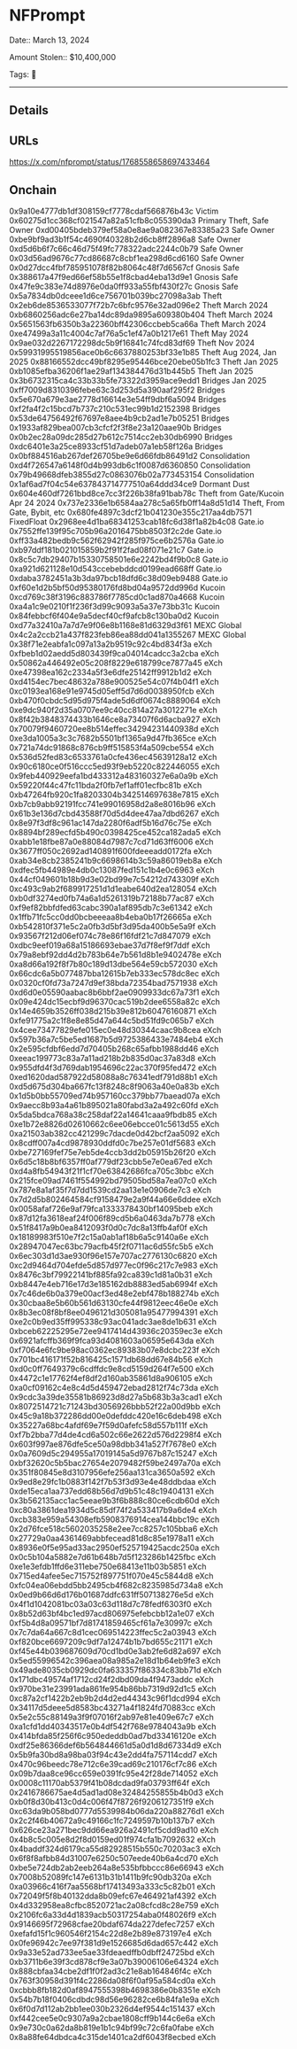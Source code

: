 # NFPrompt

Date:: March 13, 2024

Amount Stolen:: $10,400,000

Tags: 🔑

---


## Details



## URLs

https://x.com/nfprompt/status/1768558658697433464



## Onchain

0x9a10e4777db1df308159cf7778cdaf566876b43c  Victim
0x60275d1cc368cf021547a82a51cfb8c055390da3  Primary Theft, Safe Owner
0xd00405bdeb379ef58a0e8ae9a082367e83385a23  Safe Owner
0xbe9bf9ad3b1f54c4690f40328b2d6cb8ff2896a8  Safe Owner
0xd5d6b6f7c66c46d75f49fc778322adc2244c0b79  Safe Owner
0x03d56ad9676c77cd86687c8cbf1ea298d6cd6160  Safe Owner
0x0d27dcc4fbf785951078f82b8064c48f7d6567cf  Gnosis Safe
0x388617a47f9ed66ef58b55e1f8cbad4eba13d9e1  Gnosis Safe
0x47fe9c383e74d8976e0da0ff933a55fbf430f27c  Gnosis Safe
0x5a7834db0dceee1d6ce756701b039bc27098a3ab  Theft
0x2eb6de8536533077f72b7c6bfc9576e32ad096e2  Theft March 2024
0xb6860256adc6e27ba14dc89da9895a609380b404  Theft March 2024
0x5651563fb6350b3a22360bff42306ccbeb5ca66a  Theft March 2024
0xe47499a3a11c4004c7af76a5c1ef47a0b1217e61  Theft May 2024
0x9ae032d2267172298dc5b9f16841c74fcd83df69  Theft Nov 2024
0x59931995519856ace0b6c6637880253bf33e1b85  Theft Aug 2024, Jan 2025 
0x88166552dcc49bf8295e95446bce20ebe05b1fc3  Theft Jan 2025
0xb1085efba36206f1ae29af134384476d31b445b5  Theft Jan 2025
0x3b6732315ca4c33b33b5fe73322d3959ace9edd1  Bridges Jan 2025
0xff7009d8310396febe63c3d253d5a390aaf295f2  Bridges
0x5e670a679e3ae2778d16614e3e54ff9dbf6a5094  Bridges
0xf2fa4f2c15bcd7b737c210c531ec99b1d2152398  Bridges
0x53de64756492f67697e8aee4b9cb2ad1e7b05251  Bridges
0x1933af829bea007cb3cfcf2f3f8e23a120aae90b  Bridges
0x0b2ec28a09dc285d27b612c7514cc2eb30db6990  Bridges
0xdc6401e3a25ce8933cf51d7adeb07a1eb58f126a  Bridges
0x0bf884516ab267def26705be9e6d66fdb86491d2  Consolidation
0xd4f726547a6148f0d4b993db6c1f0087d6360850  Consolidation
0x79b49668dfeb3855d27c0863076b02a773453154  Consolidation
0x1af6ad7f04c54e637843714777510a64ddd34ce9  Dormant Dust
0x604e460df7261bbd8ce7cc3f226b38fa91bab78c  Theft from Gate/Kucoin Apr 24 2024
0x737e2336e1b6584aa278c5a65fb0ff14a8d51d14  Theft, From Gate, Bybit, etc
0x680fe4897c3dcf21b041230e355c217aa4db7571  FixedFloat
0x2968ee4d1ba68341253cab18fc6d38f1a82b4c08  Gate.io
0x7552ffe139f95c705b96a2016475bb8503f2c2de  Gate.io
0xff33a482bedb9c562f62942f285f975ce6b2576a  Gate.io
0xb97ddf181b021015859b2f91f2fad08f071e21c7  Gate.io
0x8c5c7db29407b15330758501e6e2242bd4f9b0c8  Gate.io
0xa921d621128e10d543ccebebddcd0199ead668ff  Gate.io
0xdaba3782451a3b3da97bcb18dfd6c38d09eb9488  Gate.io
0xf60e1d2b5bf50d95380176fd8bd04a9572dd996d  Kucoin
0xcd769c38f3196c883786f7785cd0c1ad870a4668  Kucoin
0xa4a1c9e0210f1f236f3d99c9093a5a37e73bb31c  Kucoin
0x84febbcf6f404e9a5decf40cf9afcb8c130ba0d2  Kucoin
0xd77a32410a7a7d7e9f06e8b1168e81d6329d3f61  MEXC Global
0x4c2a2ccb21a437f823feb86ea88dd041a1355267  MEXC Global
0x38f71e2eabfa1c097a13a2b9519c92c4bd834f3a  eXch
0xfbeb1d02aedd5d803439f9ca04014cadcc3a2cba  eXch
0x50862a446492e05c208f8229e618799ce7877a45  eXch
0xe47398ea162c2334a5f3e6dfe25142ff9912b1d2  eXch
0xd4154ec7bec48632a788e900525e54c07f4b04f1  eXch
0xc0193ea168e91e9745d05eff5d7d6d0038950fcb  eXch
0xb470f0cbdc5d95d975f4ade5d6df0674c8889064  eXch
0xe9dc940f2d35a0707ee9c40cc814a27a3012271e  eXch
0x8f42b3848374433b1646ce8a73407f6d6acba927  eXch
0x70079f9460720ee8b514effec34294231440938d  eXch
0xe3da1005a3c3c7682b5501bf1365a9d47fb365ce  eXch
0x721a74dc91868c876cb9ff515853f4a509cbe554  eXch
0x536d52fed83c6533761a0cfe436ec45639128a12  eXch
0x90c6180ce0f516ccc5ed93f9eb5220c822446055  eXch
0x9feb440929eefa1bd433312a483160327e6a0a9b  eXch
0x59220f44c47fc11bda2f0fb7ef1aff01ecfbc81b  eXch
0xb47264fb920c1fa8203304b342514697638e7815  eXch
0xb7cb9abb92191fcc741e99016958d2a8e8016b96  eXch
0x61b3e136d7cbd43588f70d5d4dee47aa7dbd6267  eXch
0x8e97f3df8c961ac147da2280f6adf5b16d76c75e  eXch
0x8894bf289ecfd5b490c0398425ce452ca182ada5  eXch
0xabb1e18fbe87a0e88084d7987c7cd71d63ff6006  eXch
0x3677ff050c2692ad140891f600fdeeeadd0172fa  eXch
0xab34e8cb2385241b9c6698614b3c59a86019eb8a  eXch
0xdfec5fb44989e4db0c13087fed151c1b4e0c6963  eXch
0x44cf049601b18b9d3e02bd99e7c54212d743309f  eXch
0xc493c9ab2f689917251d1d1eabe640d2ea128054  eXch
0xb0df3274ed0fb74a6a1d5261319b72188b77ac87  eXch
0xf9ef82bbfdfed63cabc390a1af895db7c3e61342  eXch
0x1ffb71fc5cc0dd0bcbeeeaa8b4eba0b17f26665a  eXch
0xb542810f371e5c2a0fb3d5bf3d95da400b5e5a9f  eXch
0x93567f212d06ef074c78e86f16fdf21c7d847079  eXch
0xdbc9eef019a68a15186693ebae37d7f8ef9f7ddf  eXch
0x79a8ebf92dd4d2b783b64e7b561d8b1e9402478e  eXch
0xa8d66a192f8f7b80c189d13dbe564e59cb572030  eXch
0x66cdc6a5b077487bba12615b7eb333ec578dc8ec  eXch
0x0320cf0fd73a7247d9ef38bda72354bad7571938  eXch
0xd6d0e05590aabac8b6bbf2ae0909933dc67a73f1  eXch
0x09e424dc15ecbf9d96370cac519b2dee6558a82c  eXch
0x14e4659b3526ff038d215b39e812b60476160871  eXch
0xfe91775a2c1f8e8e85d47a644c5bd51fd9c065b7  eXch
0x4cee73477829efe015ec0e48d30344caac9b8cea  eXch
0x597b36a7c5be5ed1687b5d9725386433e7484eb4  eXch
0x2e595cfdbf6edd7d70405b268c65afbb1988dd46  eXch
0xeeac199773c83a7a11ad218b2b835d0ac37a83d8  eXch
0x955dfd4f3d769dab1954696c22ac370f95fed472  eXch
0xed1620dad587922d58088a8c76341edf791d88b1  eXch
0xd5d675d304ba667fc13f8248c8f9063a40e0a83b  eXch
0x1d5b0bb55709ed74b957160cc379bb77baead07a  eXch
0x9aecc8b93a4a61b895021a80fabd3a2a492c60fd  eXch
0x5da5bdca768a38c258daf22a14641caaa9fbdb85  eXch
0xe1b72e8826d02610662c6ee06ebcce01c5613d55  eXch
0xa21503ab382cc421299c7dacde0d42bcf2aa5092  eXch
0x8cdff007a4cd9878930ddfd0c7be257e01df5683  eXch
0xbe727169fef75e7eb5de4ccb3dd2b05915b26f20  eXch
0x6d5c18b8bf6357ff0af779df23cbb5e7e0ea67ed  eXch
0xd4a8fb54943f21f1cf70e63842686fca705c3bbc  eXch
0x215fce09ad7461f554992bd79505bd58a7ea07c0  eXch
0x787e8a1af35f7d7dd1539cd2aa13e1e0906de7c3  eXch
0x7d2d5b802464584cf9158479e2a9f44a66e6ddee  eXch
0x0058afaf726e9af79fca1333378430bf14095beb  eXch
0x87d12fa3618eaf24f006f89cd5b6a0463da7b778  eXch
0x51f8417a9b0ea8412093f0d0c7dc8a13ffb4af0f  eXch
0x18189983f510e7f2c15a0ab1af18b6a5c9140a6e  eXch
0x28947047ec63bc79acfb45f2f0711ac6d55fc5b5  eXch
0x6ec303d1d3ae930f96e157e707ac2776130c6820  eXch
0xc2d9464d704efde5d857d977ec0f96c217c7e983  eXch
0x8476c3bf79922141bf885fa92ca839c1d81a0b31  eXch
0xb8447e4eb716e17d3e185162db8883ed5ab6994f  eXch
0x7c46de6b0a379e00acf3ed48e2ebf478b188274b  eXch
0x30cbaa8e5b60b561d63130cfe44f9812eec46e0e  eXch
0x8b3ec08f8bf8ee0496121d305081a95477994391  eXch
0xe2c0b9ed35ff995338c93ac041adc3ae8de1b631  eXch
0xbceb62225295e72ee9417414d43936c20359ec3e  eXch
0x6921afcffb369f9fca93d4081603a06595e643da  eXch
0xf7064e6fc9be98ac0362ec89383b07e8dcbc223f  eXch
0x701bc416171f52b816425c1571db68dd67e84b56  eXch
0xd0c0ff7649379c6cdffdc9e8cd5159d264f7e500  eXch
0x4472c1e17762f4ef8df2d160ab35861d8a906105  eXch
0xa0cf09162c4e8c4d5d459472ebad2812f74c73da  eXch
0x9cdc3a39de35581b86923d8d27a5b683b3a3cad1  eXch
0x8072514721c71243bd3056926bbb52f22a00d9bb  eXch
0x45c9a18b372286dd00e0defddc420e16c6deb498  eXch
0x35227a68bc4afdf69e7f59d0afefc58d557b111f  eXch
0xf7b2bba77d4de4cd6a502c66e2622d576d2298f4  eXch
0x603f997ae876dfe5ce50a98dbb341a527f7678e0  eXch
0x0a7609d5c294955a17019145a5d9767b87c15247  eXch
0xbf32620c5b5bac27654e2079482f59be2497a70a  eXch
0x351f80845e8d3107956efe256aa131ca3650a592  eXch
0x9ed8e29fc1b0883f142f7b53f3d93e4e48ddbdaa  eXch
0xde15eca1aa737edd68b56d7d9b51c48c19404131  eXch
0x3b562135acc1ac5eeae9b3f6b888c80ce6cdb60d  eXch
0xc80a3861dea1934d5c85df74f2a533417b9a6de4  eXch
0xcb383e959a54308efb5908376914cea144bbc19c  eXch
0x2d76fce518c5602035258e2ee7cc8257c105bba6  eXch
0x27729a0aa4361469abbfecead81d8c85e1978a11  eXch
0x8936e0f5e95ad33ac2950ef525719425acdc250a  eXch
0x0c5b104a5882e7d61b648b7d5f123286b1425fbc  eXch
0xe1e3efdb1ffd6e311ebe750e68413e11b03b5851  eXch
0x715ed4afee5ec715752f897751f070e45c5844d8  eXch
0xfc04ea06ebdd5bb2495cb4f682c8235985d734a8  eXch
0x0ed9b66d6d176b01687ddfc631ff507138276e5d  eXch
0x4f1d1042081bc03a03c63d118d7c78fedf6303f0  eXch
0x8b52d63bf4bc1ed97acd806975efebcbb12a1e07  eXch
0xf5b4d8a09571bf7d81741859465cf61a7e30997c  eXch
0x7c7da64a667c8d1cec069514223ffec5c2a03943  eXch
0xf820bce6697209c9df7a12474b1b7bd655c21171  eXch
0xf45e44b039687609d70cd1bd0e3ab2fe6d82a697  eXch
0x5ed55996542c396aea08a985a2e18d1b64eb9fe3  eXch
0x49ade8035cb0929dc0fa633357f86334c83bb71d  eXch
0x171dbc49574af1712cd24f2dbd09da4f9473addc  eXch
0x970be31e23991ada861fe954b86bb7319d92d1c5  eXch
0xc87a2cf1422b2eb9b2d4d2ed44343c96f1dcd994  eXch
0x34117d5deee5d8583bc43271a4f1824fd70883cc  eXch
0x5e2c55c88149a3f9f07016f2ab97e81e409e67c7  eXch
0xa1cfd1dd40343517e0b4df542f768e9784043a9b  eXch
0x414bfda85f256f6c950ededdb0ad7bd33416120e  eXch
0xdf25e86366def6b564844661d5a0d1d8d67334d9  eXch
0x5b9fa30bd8a98ba03f94c43e2dd4fa757114cdd7  eXch
0x470c96beedc78e712c6e39cad69c210176cf7c86  eXch
0x09b7daa8ce96cc659e0391fc95e42f28de714052  eXch
0x0008c11170ab5379f41b08dcdad9fa03793ff64f  eXch
0x2416786675ae4d5ad1ad08e32484255855b4b0d3  eXch
0xb0f8d30b413c0d4c006f47f8726f9206127351f9  eXch
0xc63da9b058bd0777d5539984b06da220a88276d1  eXch
0x2c2f46b40672a9c49166c1fc7249597b10b137b7  eXch
0x626ce23a271bec9dd66ea926a2491cf5cdd9ad10  eXch
0x4b8c5c005e8d2f8d0159ed01f974cfa1b7092632  eXch
0x4baddf324d6179ca55d82928515b550c70203ac3  eXch
0x6f8f8afbb84d31007e6250c507eede40b6a4cd70  eXch
0xbe5e724db2ab2eeb264a8e535bfbbccc86e66943  eXch
0x7008b52089fc147e6131b31b1411b9fc90db320a  eXch
0xa03966c416f7aa5568bf17413493a333c5c82b01  eXch
0x72049f5f8b40132dda8b09efc67e464921af4392  eXch
0x4d332958ea8cfbc8520721ac2a08cfcd8c28e759  eXch
0x2106fc6a33d4d1839acb50317254aba0f48026f9  eXch
0x9146695f72968cfae20bdaf674da227defec7257  eXch
0xefafd15f1c960546f2154c22d8e2b89e873197e4  eXch
0x0fe96942c7ee97f381d9e1526685d6dad657c442  eXch
0x9a33e52ad733ee5ae33fdeaedffb0dbff24725bd  eXch
0xb3711b6e39f3cd878cf9e3a07b39006106e64324  eXch
0x888cbfaa34cbe2df1f0f2ad3c21e8ab164846f4c  eXch
0x763f30958d391f4c2286da08f6f0af95a584cd0a  eXch
0xcbbb8fb182d0af8947555398b4698386e0b8351e  eXch
0x54b7b18f0406cdbdc98d56e96282ce6b84fa1e9a  eXch
0x6f0d7d112ab2bb1ee030b2326d4ef9544c151437  eXch
0xf442cee5e0c9307a9a2cbae1808cff9b144c6e6a  eXch
0x9e730c0a62da8b819e1b1c94bf99c72c6fa0fabe  eXch
0x8a88fe64dbdca4c315de1401ca2df6043f8ecbed  eXch

